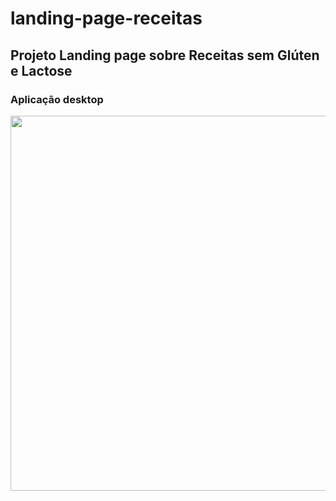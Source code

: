 # landing-page-receitas

## Projeto Landing page sobre Receitas sem Glúten e Lactose

### Aplicação desktop

<p align="center">
<img width="600" src="./src/img/aplicacao-dexk.gif">
<p>
